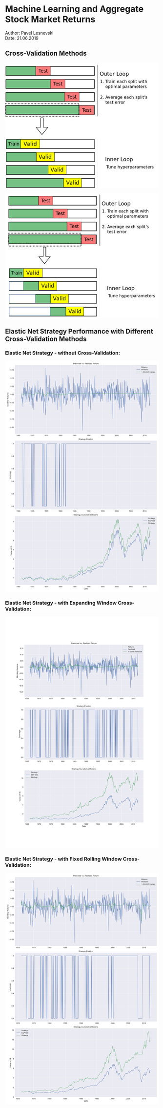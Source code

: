 # Machine Learning and Aggregate Stock Market Returns
Author: Pavel Lesnevski \
Date: 21.06.2019
## Cross-Validation Methods
![alt text](figures/expanding.png "Exapnding")

![alt text](figures/rolling.png "Rolling")

## Elastic Net Strategy Performance with Different Cross-Validation Methods
### Elastic Net Strategy - without Cross-Validation:
![perf1](figures/enet_nocv.png "Elastic Net - without Cross-Validation")

### Elastic Net Strategy - with Expanding Window Cross-Validation:
![alt text](figures/enet.png "Elastic Net - with Expanding Window Cross-Validation")

### Elastic Net Strategy - with Fixed Rolling Window Cross-Validation:
![alt text](figures/enet_rolling.png "Elastic Net - with Fixed Rolling Window Cross-Validation")